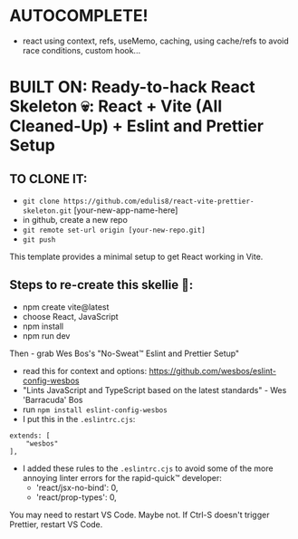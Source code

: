 # AUTOCOMPLETE! 

- react using context, refs, useMemo, caching, using cache/refs to avoid race conditions, custom hook...


# BUILT ON: Ready-to-hack React Skeleton 💀: React + Vite (All Cleaned-Up) + Eslint and Prettier Setup

## TO CLONE IT:
- `git clone https://github.com/edulis8/react-vite-prettier-skeleton.git` [your-new-app-name-here]
- in github, create a new repo
- `git remote set-url origin [your-new-repo.git]`
- `git push`

This template provides a minimal setup to get React working in Vite.

## Steps to re-create this skellie 🩻:
- npm create vite@latest
- choose React, JavaScript
- npm install
- npm run dev

Then - grab Wes Bos's "No-Sweat™ Eslint and Prettier Setup" 
- read this for context and options: https://github.com/wesbos/eslint-config-wesbos
- "Lints JavaScript and TypeScript based on the latest standards" - Wes 'Barracuda' Bos
- run `npm install eslint-config-wesbos`
- I put this in the `.eslintrc.cjs`:

```
extends: [
    "wesbos"
],
```
- I added these rules to the `.eslintrc.cjs` to avoid some of the more annoying linter errors for the rapid-quick™ developer:
  - 'react/jsx-no-bind': 0,
  - 'react/prop-types': 0,


You may need to restart VS Code. Maybe not. If Ctrl-S doesn't trigger Prettier, restart VS Code.




